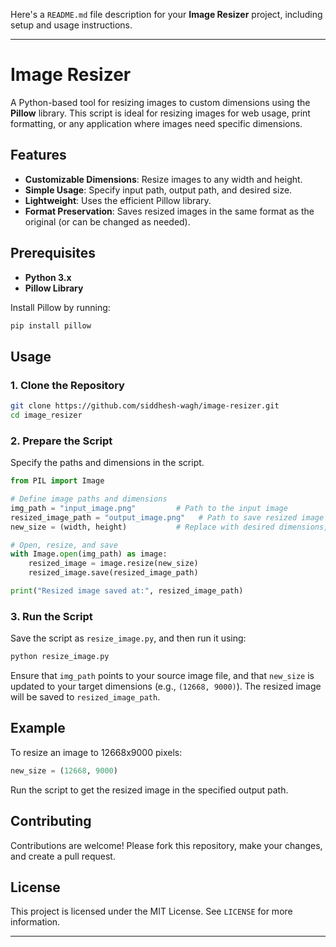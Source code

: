 Here's a `README.md` file description for your **Image Resizer** project, including setup and usage instructions.

---

# Image Resizer

A Python-based tool for resizing images to custom dimensions using the **Pillow** library. This script is ideal for resizing images for web usage, print formatting, or any application where images need specific dimensions.

## Features
- **Customizable Dimensions**: Resize images to any width and height.
- **Simple Usage**: Specify input path, output path, and desired size.
- **Lightweight**: Uses the efficient Pillow library.
- **Format Preservation**: Saves resized images in the same format as the original (or can be changed as needed).

## Prerequisites
- **Python 3.x**
- **Pillow Library**

Install Pillow by running:
```bash
pip install pillow
```

## Usage

### 1. Clone the Repository
```bash
git clone https://github.com/siddhesh-wagh/image-resizer.git
cd image_resizer
```

### 2. Prepare the Script

Specify the paths and dimensions in the script.

```python
from PIL import Image

# Define image paths and dimensions
img_path = "input_image.png"         # Path to the input image
resized_image_path = "output_image.png"   # Path to save resized image
new_size = (width, height)           # Replace with desired dimensions, e.g., (12668, 9000)

# Open, resize, and save
with Image.open(img_path) as image:
    resized_image = image.resize(new_size)
    resized_image.save(resized_image_path)

print("Resized image saved at:", resized_image_path)
```

### 3. Run the Script

Save the script as `resize_image.py`, and then run it using:

```bash
python resize_image.py
```

Ensure that `img_path` points to your source image file, and that `new_size` is updated to your target dimensions (e.g., `(12668, 9000)`). The resized image will be saved to `resized_image_path`.

## Example

To resize an image to 12668x9000 pixels:

```python
new_size = (12668, 9000)
```

Run the script to get the resized image in the specified output path.

## Contributing
Contributions are welcome! Please fork this repository, make your changes, and create a pull request.

## License
This project is licensed under the MIT License. See `LICENSE` for more information.

---
